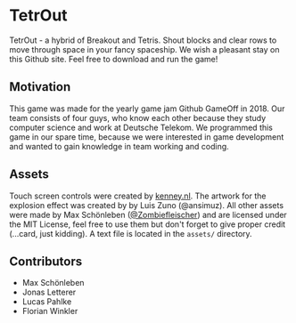 # TetrOut

TetrOut - a hybrid of Breakout and Tetris. Shout blocks and clear rows to move through space in your fancy spaceship.
We wish a pleasant stay on this Github site. Feel free to download and run the game!

## Motivation

This game was made for the yearly game jam Github GameOff in 2018. Our team consists of four guys, who know each other because they study computer science and work at Deutsche Telekom. We programmed this game in our spare time, because we were interested in game development and wanted to gain knowledge in team working and coding.

## Assets

Touch screen controls were created by [kenney.nl](https://kenney.nl/assets/onscreen-controls). The artwork for the explosion effect was created by by Luis Zuno (@ansimuz).
All other assets were made by Max Schönleben ([@Zombiefleischer](https://github.com/Zombiefleischer)) and are licensed under the MIT License, feel free to use them but don't forget to give proper credit (...card, just kidding). A text file is located in the `assets/` directory. 


## Contributors

- Max Schönleben
- Jonas Letterer
- Lucas Pahlke
- Florian Winkler
